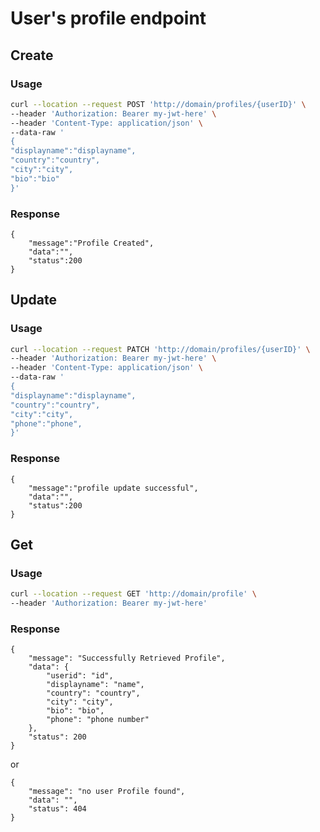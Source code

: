 # User's profile endpoint

## Create  
### Usage
```bash
curl --location --request POST 'http://domain/profiles/{userID}' \
--header 'Authorization: Bearer my-jwt-here' \
--header 'Content-Type: application/json' \
--data-raw '
{
"displayname":"displayname",
"country":"country",
"city":"city",
"bio":"bio"
}'
```

### Response
```
{
    "message":"Profile Created",
    "data":"",
    "status":200
}
```

## Update
### Usage
```bash
curl --location --request PATCH 'http://domain/profiles/{userID}' \
--header 'Authorization: Bearer my-jwt-here' \
--header 'Content-Type: application/json' \
--data-raw '
{
"displayname":"displayname",
"country":"country",
"city":"city",
"phone":"phone",
}'
```

### Response
```
{
    "message":"profile update successful",
    "data":"",
    "status":200
}
```



## Get
### Usage
```bash
curl --location --request GET 'http://domain/profile' \
--header 'Authorization: Bearer my-jwt-here'
```

### Response
```
{
    "message": "Successfully Retrieved Profile",
    "data": {
        "userid": "id",
        "displayname": "name",
        "country": "country",
        "city": "city",
        "bio": "bio",
        "phone": "phone number"
    },
    "status": 200
}
```
or 

```
{
    "message": "no user Profile found",
    "data": "",
    "status": 404
}
```